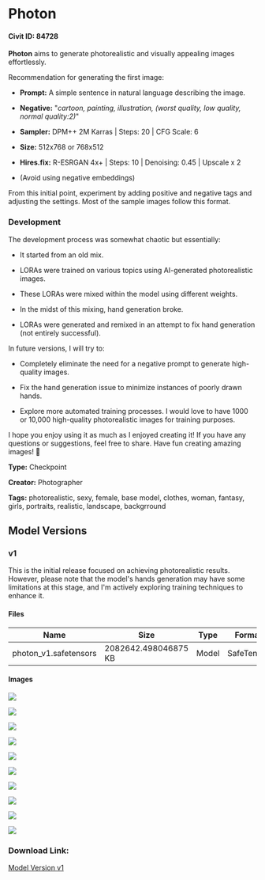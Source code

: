 # Photon

#### Civit ID: 84728

<p><strong>Photon</strong> aims to generate photorealistic and visually appealing images effortlessly.</p><p>Recommendation for generating the first image:</p><ul><li><p><strong>Prompt:</strong> A simple sentence in natural language describing the image.</p></li><li><p><strong>Negative:</strong> "<em>cartoon, painting, illustration, (worst quality, low quality, normal quality:2)</em>"</p></li><li><p><strong>Sampler:</strong> DPM++ 2M Karras | Steps: 20 | CFG Scale: 6</p></li><li><p><strong>Size:</strong> 512x768 or 768x512</p></li><li><p><strong>Hires.fix:</strong> R-ESRGAN 4x+ | Steps: 10 | Denoising: 0.45 | Upscale x 2</p></li><li><p>(Avoid using negative embeddings)</p></li></ul><p>From this initial point, experiment by adding positive and negative tags and adjusting the settings. Most of the sample images follow this format.</p><h3 id="heading-6">Development</h3><p>The development process was somewhat chaotic but essentially:</p><ul><li><p>It started from an old mix.</p></li><li><p>LORAs were trained on various topics using AI-generated photorealistic images.</p></li><li><p>These LORAs were mixed within the model using different weights.</p></li><li><p>In the midst of this mixing, hand generation broke.</p></li><li><p>LORAs were generated and remixed in an attempt to fix hand generation (not entirely successful).</p></li></ul><p>In future versions, I will try to:</p><ul><li><p>Completely eliminate the need for a negative prompt to generate high-quality images.</p></li><li><p>Fix the hand generation issue to minimize instances of poorly drawn hands.</p></li><li><p>Explore more automated training processes. I would love to have 1000 or 10,000 high-quality photorealistic images for training purposes.</p></li></ul><p>I hope you enjoy using it as much as I enjoyed creating it! If you have any questions or suggestions, feel free to share. Have fun creating amazing images! 🎨</p>

**Type:** Checkpoint

**Creator:** Photographer

**Tags:** photorealistic, sexy, female, base model, clothes, woman, fantasy, girls, portraits, realistic, landscape, backgrround

## Model Versions

### v1

<p>This is the initial release focused on achieving photorealistic results. However, please note that the model's hands generation may have some limitations at this stage, and I'm actively exploring training techniques to enhance it.</p>

#### Files

| Name | Size | Type | Format | Download Url | AutoV1 | AutoV2 | SHA256 | CRC32 | BLAKE3 |
| --- | --- | --- | --- | --- | --- | --- | --- | --- | --- |
| photon_v1.safetensors | 2082642.498046875 KB | Model | SafeTensor | https://civitai.com/api/download/models/90072 | D902A082 | EC41BD2A82 | EC41BD2A8271ACDE4AE81CAC004D9F3300E7FB0870EAE8CBFE0BBC4EF8E27F91 | 88EC2958 | 0007479E157CDE5C3EAC74B86E7CD4806CBB8BE0632441337282E55EA5243EC2 |

#### Images

<p><img src="https://image.civitai.com/xG1nkqKTMzGDvpLrqFT7WA/6d896331-6c3c-4c67-9ee8-15ab093b76d1/width=450/1044327.jpeg" /></p>

<p><img src="https://image.civitai.com/xG1nkqKTMzGDvpLrqFT7WA/4a3bf887-9e0e-482f-bb33-e42adb34ba00/width=450/1044343.jpeg" /></p>

<p><img src="https://image.civitai.com/xG1nkqKTMzGDvpLrqFT7WA/0f4a9add-1e54-4317-a1ec-c46dbb4afa4e/width=450/1044341.jpeg" /></p>

<p><img src="https://image.civitai.com/xG1nkqKTMzGDvpLrqFT7WA/8372a4b8-b81d-4f31-97a0-c86f3af2887f/width=450/1044356.jpeg" /></p>

<p><img src="https://image.civitai.com/xG1nkqKTMzGDvpLrqFT7WA/c8b2e636-2ba1-4172-80cf-dc59b3bd8e2a/width=450/1044350.jpeg" /></p>

<p><img src="https://image.civitai.com/xG1nkqKTMzGDvpLrqFT7WA/9531f813-83b6-4318-8853-ffeb39913378/width=450/1044332.jpeg" /></p>

<p><img src="https://image.civitai.com/xG1nkqKTMzGDvpLrqFT7WA/1dd0aac3-2455-4229-8bcf-406c8fae062c/width=450/1044359.jpeg" /></p>

<p><img src="https://image.civitai.com/xG1nkqKTMzGDvpLrqFT7WA/a9e8401e-066c-4ff7-a4ad-02beee6d4d2c/width=450/1044353.jpeg" /></p>

<p><img src="https://image.civitai.com/xG1nkqKTMzGDvpLrqFT7WA/31dc37cf-055e-45ca-b8b9-58aa589b9da6/width=450/1044484.jpeg" /></p>

<p><img src="https://image.civitai.com/xG1nkqKTMzGDvpLrqFT7WA/39c28636-babf-4f81-a875-9ae8b2d9e10d/width=450/1044402.jpeg" /></p>

### Download Link:

[Model Version v1](https://civitai.com/api/download/models/90072)

